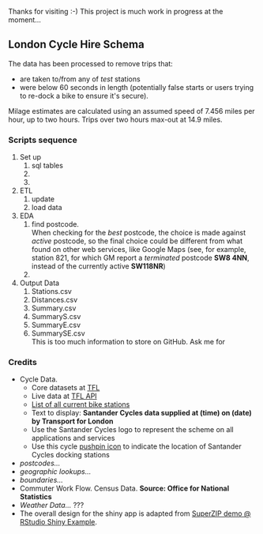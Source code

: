 Thanks for visiting :-) This project is much work in progress at the moment... 

## London Cycle Hire Schema

The data has been processed to remove trips that:
 - are taken to/from any of *test* stations 
 - were below 60 seconds in length (potentially false starts or users trying to re-dock a bike to ensure it's secure).

Milage estimates are calculated using an assumed speed of 7.456 miles per hour, up to two hours. Trips over two hours max-out at 14.9 miles.


### Scripts sequence
1. Set up 
    1. sql tables
    1. 
    1. 
1. ETL
    1. update
    1. load data
1. EDA
    1. find postcode.  
       When checking for the *best* postcode, the choice is made against *active* postcode, so the final choice could be different from what found on other web services, like Google Maps (see, for example, station 821, for which GM report a *terminated* postcode **SW8 4NN**, instead of the currently active **SW118NR**) 
    1. 
1. Output Data
    1. Stations.csv
    1. Distances.csv
    1. Summary.csv
    1. SummaryS.csv
    1. SummaryE.csv
    1. SummarySE.csv  
       This is too much information to store on GitHub. Ask me for  


### Credits

 - Cycle Data.
   - Core datasets at [TFL](http://cycling.data.tfl.gov.uk/)
   - Live data at [TFL API](https://api.tfl.gov.uk/bikepoint)
   - [List of all current bike stations](https://tfl.gov.uk/tfl/syndication/feeds/cycle-hire/livecyclehireupdates.xml)
   - Text to display: **Santander Cycles data supplied at (time) on (date) by Transport for London**
   - Use the Santander Cycles logo to represent the scheme on all applications and services
   - Use this cycle [pushpin icon](http://tfl.gov.uk/cdn/static/cms/images/promos/cycle-hire-pushpin-icon.gif) to indicate the location of Santander Cycles docking stations
 - *postcodes...*
 - *geographic lookups...*
 - *boundaries...*
 - Commuter Work Flow. Census Data. **Source: Office for National Statistics**
 - *Weather Data...* ???
 - The overall design for the shiny app is adapted from [SuperZIP demo @ RStudio Shiny Example](http://github.com/rstudio/shiny-examples/blob/master/063-superzip-example/).



